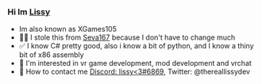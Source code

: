 ### Hi Im [Lissy](https://github.com/Xgames123)
- Im also known as XGames105
- 🤏👀 I stole this from [Seva167](https://github.com/Seva167) because I don't have to change much
- ✅ I know C# pretty good, also i know a bit of python, and I know a thiny bit of x86 assembly
- 👀 I'm interested in vr game development, mod development and vrchat
- 💬 How to contact me [Discord: lissy<3#6869](https://discord.com/users/621724325845663744), Twitter: @thereallissydev

